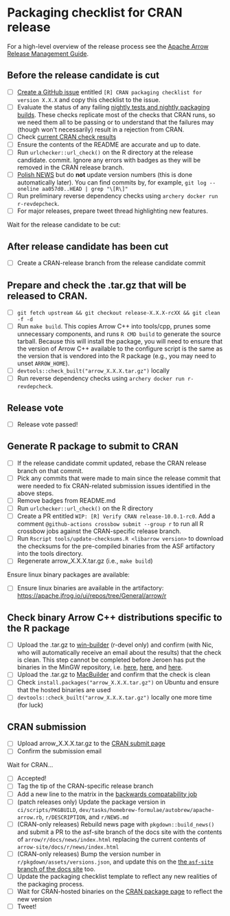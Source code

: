 
<!---
  Licensed to the Apache Software Foundation (ASF) under one
  or more contributor license agreements.  See the NOTICE file
  distributed with this work for additional information
  regarding copyright ownership.  The ASF licenses this file
  to you under the Apache License, Version 2.0 (the
  "License"); you may not use this file except in compliance
  with the License.  You may obtain a copy of the License at

    http://www.apache.org/licenses/LICENSE-2.0

  Unless required by applicable law or agreed to in writing,
  software distributed under the License is distributed on an
  "AS IS" BASIS, WITHOUT WARRANTIES OR CONDITIONS OF ANY
  KIND, either express or implied.  See the License for the
  specific language governing permissions and limitations
  under the License.
-->

# Packaging checklist for CRAN release

For a high-level overview of the release process see the
[Apache Arrow Release Management Guide](https://arrow.apache.org/docs/developers/release.html#post-release-tasks).

## Before the release candidate is cut

- [ ] [Create a GitHub issue](https://github.com/apache/arrow/issues/new/) entitled `[R] CRAN packaging checklist for version X.X.X` and copy this checklist to the issue.
- [ ] Evaluate the status of any failing [nightly tests and nightly packaging builds](http://crossbow.voltrondata.com). These checks replicate most of the checks that CRAN runs, so we need them all to be passing or to understand that the failures may (though won't necessarily) result in a rejection from CRAN.
- [ ] Check [current CRAN check results](https://cran.rstudio.org/web/checks/check_results_arrow.html)
- [ ] Ensure the contents of the README are accurate and up to date.
- [ ] Run `urlchecker::url_check()` on the R directory at the release candidate.
  commit. Ignore any errors with badges as they will be removed in the CRAN release branch.
- [ ] [Polish NEWS](https://style.tidyverse.org/news.html#news-release) but do **not** update version numbers (this is done automatically later). You can find commits by, for example, `git log --oneline aa057d0..HEAD | grep "\[R\]"`
- [ ] Run preliminary reverse dependency checks using `archery docker run r-revdepcheck`.
- [ ] For major releases, prepare tweet thread highlighting new features.

Wait for the release candidate to be cut:

## After release candidate has been cut

- [ ] Create a CRAN-release branch from the release candidate commit

## Prepare and check the .tar.gz that will be released to CRAN.

- [ ] `git fetch upstream && git checkout release-X.X.X-rcXX && git clean -f -d`
- [ ] Run `make build`. This copies Arrow C++ into tools/cpp, prunes some
  unnecessary components, and runs `R CMD build` to generate the source tarball.
  Because this will install the package, you will need to ensure that the version
  of Arrow C++ available to the configure script is the same as the version
  that is vendored into the R package (e.g., you may need to unset `ARROW_HOME`).
- [ ] `devtools::check_built("arrow_X.X.X.tar.gz")` locally
- [ ] Run reverse dependency checks using `archery docker run r-revdepcheck`.

## Release vote

- [ ] Release vote passed!

## Generate R package to submit to CRAN

- [ ] If the release candidate commit updated, rebase the CRAN release branch
  on that commit.
- [ ] Pick any commits that were made to main since the release commit that
  were needed to fix CRAN-related submission issues identified in the above
  steps.
- [ ] Remove badges from README.md
- [ ] Run `urlchecker::url_check()` on the R directory
- [ ] Create a PR entitled `WIP: [R] Verify CRAN release-10.0.1-rc0`. Add
  a comment `@github-actions crossbow submit --group r` to run all R crossbow
  jobs against the CRAN-specific release branch.
- [ ] Run `Rscript tools/update-checksums.R <libarrow version>` to download the checksums for the pre-compiled binaries from the ASF artifactory into the tools directory.
- [ ] Regenerate arrow_X.X.X.tar.gz (i.e., `make build`)

Ensure linux binary packages are available:
- [ ] Ensure linux binaries are available in the artifactory:
  https://apache.jfrog.io/ui/repos/tree/General/arrow/r

## Check binary Arrow C++ distributions specific to the R package

- [ ] Upload the .tar.gz to [win-builder](https://win-builder.r-project.org/upload.aspx) (r-devel only)
  and confirm (with Nic, who will automatically receive an email about the results) that the check is clean.
  This step cannot be completed before Jeroen has put the binaries in the MinGW repository, i.e. [here](https://ftp.opencpu.org/rtools/ucrt64/), [here](https://ftp.opencpu.org/rtools/mingw64/), and [here](https://ftp.opencpu.org/rtools/mingw32/).
- [ ] Upload the .tar.gz to [MacBuilder](https://mac.r-project.org/macbuilder/submit.html)
  and confirm that the check is clean
- [ ] Check `install.packages("arrow_X.X.X.tar.gz")` on Ubuntu and ensure that the
  hosted binaries are used
- [ ] `devtools::check_built("arrow_X.X.X.tar.gz")` locally one more time (for luck)

## CRAN submission
- [ ] Upload arrow_X.X.X.tar.gz to the
  [CRAN submit page](https://xmpalantir.wu.ac.at/cransubmit/)
- [ ] Confirm the submission email

Wait for CRAN...
- [ ] Accepted!
- [ ] Tag the tip of the CRAN-specific release branch
- [ ] Add a new line to the matrix in the [backwards compatability job](https://github.com/apache/arrow/blob/main/dev/tasks/r/github.linux.arrow.version.back.compat.yml)
- [ ] (patch releases only) Update the package version in `ci/scripts/PKGBUILD`, `dev/tasks/homebrew-formulae/autobrew/apache-arrow.rb`, `r/DESCRIPTION`, and `r/NEWS.md`
- [ ] (CRAN-only releases) Rebuild news page with `pkgdown::build_news()` and submit a PR to the asf-site branch of the docs site with the contents of `arrow/r/docs/news/index.html` replacing the current contents of `arrow-site/docs/r/news/index.html`
- [ ] (CRAN-only releases) Bump the version number in `r/pkgdown/assets/versions.json`, and update this on the [the `asf-site` branch of the docs site](https://github.com/apache/arrow-site) too.
- [ ] Update the packaging checklist template to reflect any new realities of the
  packaging process.
- [ ] Wait for CRAN-hosted binaries on the
  [CRAN package page](https://cran.r-project.org/package=arrow) to reflect the
  new version
- [ ] Tweet!
